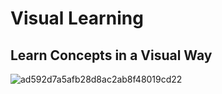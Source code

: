 # Visual Learning

## Learn Concepts in a Visual Way


![ad592d7a5afb28d8ac2ab8f48019cd22](https://user-images.githubusercontent.com/77374408/213879710-dec0fd62-f8ac-4f02-8a53-f1975eef8953.jpg)
